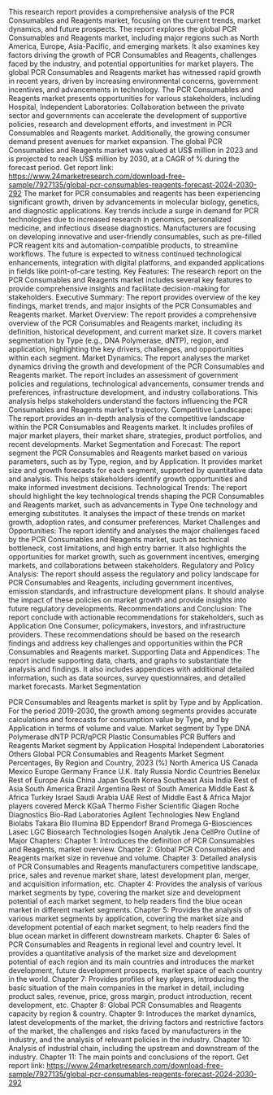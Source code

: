This research report provides a comprehensive analysis of the PCR Consumables and Reagents market, focusing on the current trends, market dynamics, and future prospects. The report explores the global PCR Consumables and Reagents market, including major regions such as North America, Europe, Asia-Pacific, and emerging markets. It also examines key factors driving the growth of PCR Consumables and Reagents, challenges faced by the industry, and potential opportunities for market players.
The global PCR Consumables and Reagents market has witnessed rapid growth in recent years, driven by increasing environmental concerns, government incentives, and advancements in technology. The PCR Consumables and Reagents market presents opportunities for various stakeholders, including Hospital, Independent Laboratories. Collaboration between the private sector and governments can accelerate the development of supportive policies, research and development efforts, and investment in PCR Consumables and Reagents market. Additionally, the growing consumer demand present avenues for market expansion.
The global PCR Consumables and Reagents market was valued at US$ million in 2023 and is projected to reach US$ million by 2030, at a CAGR of % during the forecast period.
Get report link: https://www.24marketresearch.com/download-free-sample/7927135/global-pcr-consumables-reagents-forecast-2024-2030-292 
The market for PCR consumables and reagents has been experiencing significant growth, driven by advancements in molecular biology, genetics, and diagnostic applications. Key trends include a surge in demand for PCR technologies due to increased research in genomics, personalized medicine, and infectious disease diagnostics. Manufacturers are focusing on developing innovative and user-friendly consumables, such as pre-filled PCR reagent kits and automation-compatible products, to streamline workflows. The future is expected to witness continued technological enhancements, integration with digital platforms, and expanded applications in fields like point-of-care testing.
Key Features:
The research report on the PCR Consumables and Reagents market includes several key features to provide comprehensive insights and facilitate decision-making for stakeholders.
Executive Summary: The report provides overview of the key findings, market trends, and major insights of the PCR Consumables and Reagents market.
Market Overview: The report provides a comprehensive overview of the PCR Consumables and Reagents market, including its definition, historical development, and current market size. It covers market segmentation by Type (e.g., DNA Polymerase, dNTP), region, and application, highlighting the key drivers, challenges, and opportunities within each segment.
Market Dynamics: The report analyses the market dynamics driving the growth and development of the PCR Consumables and Reagents market. The report includes an assessment of government policies and regulations, technological advancements, consumer trends and preferences, infrastructure development, and industry collaborations. This analysis helps stakeholders understand the factors influencing the PCR Consumables and Reagents market's trajectory.
Competitive Landscape: The report provides an in-depth analysis of the competitive landscape within the PCR Consumables and Reagents market. It includes profiles of major market players, their market share, strategies, product portfolios, and recent developments.
Market Segmentation and Forecast: The report segment the PCR Consumables and Reagents market based on various parameters, such as by Type, region, and by Application. It provides market size and growth forecasts for each segment, supported by quantitative data and analysis. This helps stakeholders identify growth opportunities and make informed investment decisions.
Technological Trends: The report should highlight the key technological trends shaping the PCR Consumables and Reagents market, such as advancements in Type One technology and emerging substitutes. It analyses the impact of these trends on market growth, adoption rates, and consumer preferences.
Market Challenges and Opportunities: The report identify and analyses the major challenges faced by the PCR Consumables and Reagents market, such as technical bottleneck, cost limitations, and high entry barrier. It also highlights the opportunities for market growth, such as government incentives, emerging markets, and collaborations between stakeholders.
Regulatory and Policy Analysis: The report should assess the regulatory and policy landscape for PCR Consumables and Reagents, including government incentives, emission standards, and infrastructure development plans. It should analyse the impact of these policies on market growth and provide insights into future regulatory developments.
Recommendations and Conclusion: The report conclude with actionable recommendations for stakeholders, such as Application One Consumer, policymakers, investors, and infrastructure providers. These recommendations should be based on the research findings and address key challenges and opportunities within the PCR Consumables and Reagents market.
Supporting Data and Appendices: The report include supporting data, charts, and graphs to substantiate the analysis and findings. It also includes appendices with additional detailed information, such as data sources, survey questionnaires, and detailed market forecasts.
Market Segmentation

PCR Consumables and Reagents market is split by Type and by Application. For the period 2019-2030, the growth among segments provides accurate calculations and forecasts for consumption value by Type, and by Application in terms of volume and value.
Market segment by Type
DNA Polymerase
dNTP
PCR/qPCR Plastic Consumables
PCR Buffers and Reagents
Market segment by Application
Hospital
Independent Laboratories
Others
Global PCR Consumables and Reagents Market Segment Percentages, By Region and Country, 2023 (%)
North America
US
Canada
Mexico
Europe
Germany
France
U.K.
Italy
Russia
Nordic Countries
Benelux
Rest of Europe
Asia
China
Japan
South Korea
Southeast Asia
India
Rest of Asia
South America
Brazil
Argentina
Rest of South America
Middle East & Africa
Turkey
Israel
Saudi Arabia
UAE
Rest of Middle East & Africa
Major players covered
Merck KGaA
Thermo Fisher Scientific
Qiagen
Roche Diagnostics
Bio-Rad Laboratories
Agilent Technologies
New England Biolabs
Takara Bio
Illumina
BD
Eppendorf
Brand
Promega
G-Biosciences
Lasec
LGC Biosearch Technologies
Isogen
Analytik Jena
CellPro
Outline of Major Chapters:
Chapter 1: Introduces the definition of PCR Consumables and Reagents, market overview.
Chapter 2: Global PCR Consumables and Reagents market size in revenue and volume.
Chapter 3: Detailed analysis of PCR Consumables and Reagents manufacturers competitive landscape, price, sales and revenue market share, latest development plan, merger, and acquisition information, etc.
Chapter 4: Provides the analysis of various market segments by type, covering the market size and development potential of each market segment, to help readers find the blue ocean market in different market segments.
Chapter 5: Provides the analysis of various market segments by application, covering the market size and development potential of each market segment, to help readers find the blue ocean market in different downstream markets.
Chapter 6: Sales of PCR Consumables and Reagents in regional level and country level. It provides a quantitative analysis of the market size and development potential of each region and its main countries and introduces the market development, future development prospects, market space of each country in the world.
Chapter 7: Provides profiles of key players, introducing the basic situation of the main companies in the market in detail, including product sales, revenue, price, gross margin, product introduction, recent development, etc.
Chapter 8: Global PCR Consumables and Reagents capacity by region & country.
Chapter 9: Introduces the market dynamics, latest developments of the market, the driving factors and restrictive factors of the market, the challenges and risks faced by manufacturers in the industry, and the analysis of relevant policies in the industry.
Chapter 10: Analysis of industrial chain, including the upstream and downstream of the industry.
Chapter 11: The main points and conclusions of the report.
Get report link: https://www.24marketresearch.com/download-free-sample/7927135/global-pcr-consumables-reagents-forecast-2024-2030-292 
